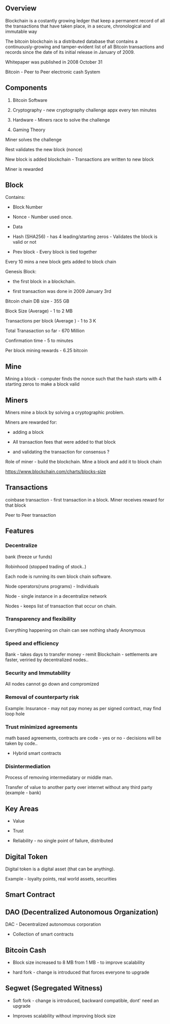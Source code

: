 ## Overview

Blockchain is a costantly growing ledger that keep a permanent record of all the transactions that have taken place, in a secure, chronological and immutable way

The bitcoin blockchain is a distributed database that contains a continuously-growing and tamper-evident list of all Bitcoin transactions and records since the date of its initial release in January of 2009.

Whitepaper was published in 2008 October 31

Bitcoin - Peer to Peer electronic cash System

## Components

1) Bitcoin Software

2) Cryptography - new cryptography challenge appx every ten minutes

3) Hardware - Miners race to solve the challenge

4) Gaming Theory

Miner solves the challenge

Rest validates the new block (nonce)

New block is added blockchain - Transactions are written to new block 

Miner is rewarded


## Block

Contains:

- Block Number

- Nonce - Number used once.

- Data

- Hash (SHA256) - has 4 leading/starting zeros - Validates the block is valid or not

- Prev block - Every block is tied together


Every 10 mins a new block gets added to block chain

Genesis Block:
- the first block in a blockchain.

- first transaction was done in 2009 January 3rd

Bitcoin chain DB size - 355 GB

Block Size (Average) - 1 to 2 MB

Transactions per block (Average ) - 1 to 3 K

Total Tranasaction so far - 670 Million

Confirmation time - 5 to minutes

Per block mining rewards - 6.25 bitcoin

## Mine

Mining a block - computer finds the nonce such that the hash starts with 4 starting zeros to make a block valid

## Miners

Miners mine a block by solving a cryptographic problem.

Miners are rewarded for:

- adding a block 

- All transaction fees that were added to that block

- and validating the transaction for consensus ?

Role of miner - build the blockchain. Mine a block and add it to block chain


https://www.blockchain.com/charts/blocks-size

## Transactions

coinbase transaction - first transaction in a block. Miner receives reward for that block

Peer to Peer transaction

## Features

### Decentralize
bank (freeze ur funds)

Robinhood (stopped trading of stock..)

Each node is running its own block chain software.

Node operators(runs programs) - Individuals

Node - single instance in a decentralize network

Nodes - keeps list of transaction that occur on chain.

### Transparency and flexibility
Everything happening on chain can see
nothing shady
Anonymous

### Speed and efficiency

Bank - takes days to transfer money - remit
Blockchain - settlements are faster, veriried by decentralized nodes..

### Security and Immutability

All nodes cannot go down and compromized

### Removal of counterparty risk

Example: Insurance - may not pay money as per signed contract, may find loop hole

### Trust minimized agreements

math based agreements, contracts are code - yes or no - decisions will be taken by code..

- Hybrid smart contracts 

### Disintermediation

Process of removing intermediatary or middle man.

Transfer of value to another party over internet without any third party (example - bank)


## Key Areas

- Value

- Trust

- Reliability - no single point of failure, distributed



## Digital Token

Digital token is a digital asset (that can be anything).

Example - loyalty points, real world assets, securities


## Smart Contract


## DAO (Decentralized Autonomous Organization)

DAC - Decentralized autonomous corporation

- Collection of smart contracts


## Bitcoin Cash

- Block size increased to 8 MB from 1 MB - to improve scalability

- hard fork - change is introduced that forces everyone to upgrade


## Segwet (Segregated Witness)

- Soft fork - change is introduced, backward compatible, dont' need an upgrade

- Improves scalability without improving block size

